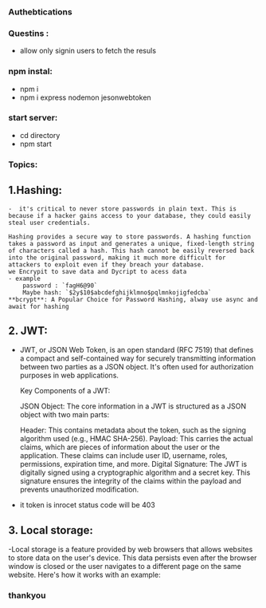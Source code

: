### Authebtications

### Questins :
- allow only signin users to fetch the resuls 
### npm instal:
- npm i
- npm i express nodemon jesonwebtoken
### start server:
- cd directory
- npm start

### Topics:
 ## 1.Hashing:
    -  it's critical to never store passwords in plain text. This is because if a hacker gains access to your database, they could easily steal user credentials.

    Hashing provides a secure way to store passwords. A hashing function takes a password as input and generates a unique, fixed-length string of characters called a hash. This hash cannot be easily reversed back into the original password, making it much more difficult for attackers to exploit even if they breach your database.
    we Encrypit to save data and Dycript to acess data
    - example
        password : `fagH6@90`
        Maybe hash: `$2y$10$abcdefghijklmno$pqlmnkojigfedcba`
    **bcrypt**: A Popular Choice for Password Hashing, alway use async and await for hashing
 ## 2. JWT:
   - JWT, or JSON Web Token, is an open standard (RFC 7519) that defines a compact and self-contained way for securely transmitting information between two parties as a JSON object. It's often used for authorization purposes in web applications.

        Key Components of a JWT:

        JSON Object: The core information in a JWT is structured as a JSON object with two main parts:

        Header: This contains metadata about the token, such as the signing algorithm used (e.g., HMAC SHA-256).
        Payload: This carries the actual claims, which are pieces of information about the user or the application. These claims can include user ID, username, roles, permissions, expiration time, and more.
        Digital Signature: The JWT is digitally signed using a cryptographic algorithm and a secret key. This signature ensures the integrity of the claims within the payload and prevents unauthorized modification.
 - it token is inrocet status code will be 403

## 3. Local storage:
 -Local storage is a feature provided by web browsers that allows websites to store data on the user's device. This data persists even after the browser window is closed or the user navigates to a different page on the same website. Here's how it works with an example:

### thankyou 

